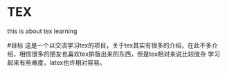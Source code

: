 TEX
===

this is about tex learning

#目标
这是一个以交流学习tex的项目，关于tex其实有很多的介绍，在此不多介绍，相信很多的朋友也喜欢tex排版出来的东西，但是tex相对来说比较庞杂
学习起来有些难度，latex也许相对容易。
